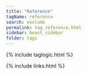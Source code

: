 ```yaml
---
title: "Reference"
tagName: reference
search: exclude
permalink: tag_reference.html
sidebar: beast_sidebar
folder: tags
---
```

{% include taglogic.html %}

{% include links.html %}
